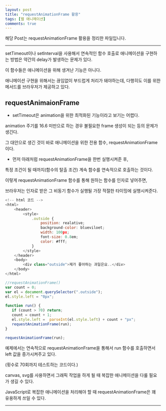 ```yaml
---
layout: post
title: "requestAnimationFrame 활용"
tags: [웹 애니메이션]
comments: true
---
```

 
해당 Post는 requestAnimationFrame 활용을 정리한 파일입니다.

---

setTimeout이나 setInterval을 사용해서 연속적인 함수 호출로 애니메이션을 구현하는 방법은 약간의 delay가 발생하는 문제가 있다.

이 함수들은 애니메이션을 위해 생겨난 기능은 아니다. 

애니메이션 구현을 위해서는 끊임없이 부드럽게 처리가 돼야하는데, 다행히도 이를 위한 메서드를 브라우저가 제공하고 있다.

## requestAnimaionFrame

- setTimeout은 animation을 위한 최적화된 기능이라고 보기는 어렵다. 

animation 주기를 16.6 미만으로 하는 경우 불필요한 frame 생성이 되는 등의 문제가 생긴다. 

그 대안으로 생긴 것이 바로 애니메이션을 위한 전용 함수, requestAnimationFrame이다.

- 먼저 아래처럼 requestAnimationFrame을 한번 실행시켜준 후, 

특정 조건이 될 때까지(함수의 탈출 조건) 계속 함수를 연속적으로 호출하는 것이다.

이렇게 requestAnimationFrame 함수를 통해 원하는 함수를 인자로 넣어주면, 

브라우저는 인자로 받은 그 비동기 함수가 실행될 가장 적절한 타이밍에 실행시켜준다.
```js
<!-- html 코드 -->
<html>
    <header>
        <style>
            .outside {
                position: realative;
                background-color: blueviloet;
                width: 100px;
                font-size: 0.8em;
                color: #fff;
            }
        </style>
    </header>
    <body>
        <div class="outside">제가 좋아하는 과일은요..</div>
    </body>
</html>
```
```js
//requestAnimationFrame()
var count = 0;
var el = document.querySelector(".outside");
el.style.left = "0px";
 
function run() {
   if (count > 70) return;
   count = count + 1;
   el.style.left =  parseInt(el.style.left) + count + "px";
   requestAnimationFrame(run);
}
 
requestAnimationFrame(run);
```
예제에서는 연속적으로 requestAnimationFrame을 통해서 run 함수를 호출하면서 left 값을 증가시켜주고 있다.

(횟수로 70회까지 테스트하는 코드이다.) 

canvas, svg를 사용하면서 그래픽 작업을 하게 될 때 복잡한 애니메이션을 다룰 필요가 생길 수 있다.

JavaScript로 복잡한 애니메이션을 처리해야 할 때 requestAnimationFrame은 꽤 유용하게 쓰일 수 있다.

---
